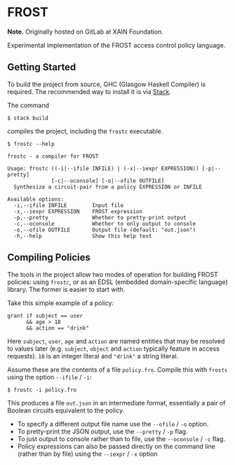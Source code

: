 # FROST

**Note.** Originally hosted on GitLab at XAIN Foundation.

Experimental implementation of the FROST access control policy language.

## Getting Started

To build the project from source, GHC (Glasgow Haskell Compiler) is required.
The recommended way to install it is via [Stack](https://www.haskellstack.org).

The command

```
$ stack build
```

compiles the project, including the `frostc` executable.

```
$ frostc --help
```

```
frostc - a compiler for FROST

Usage: frostc ((-i|--ifile INFILE) | (-x|--iexpr EXPRESSION)) [-p|--pretty]
              [-c|--oconsole] [-o|--ofile OUTFILE]
  Synthesize a circuit-pair from a policy EXPRESSION or INFILE

Available options:
  -i,--ifile INFILE        Input file
  -x,--iexpr EXPRESSION    FROST expression
  -p,--pretty              Whether to pretty-print output
  -c,--oconsole            Whether to only output to console
  -o,--ofile OUTFILE       Output file (default: "out.json")
  -h,--help                Show this help text
```

## Compiling Policies

The tools in the project allow two modes of operation for building FROST
policies: using `frostc`, or as an EDSL (embedded domain-specific language)
library. The former is easier to start with.

Take this simple example of a policy:

```
grant if subject == user
      && age > 18
      && action == "drink"
```

Here `subject`, `user`, `age` and `action` are named entities that may be
resolved to values later (e.g. `subject`, `object` and `action` typically
feature in access requests). `18` is an integer literal and `"drink"` a string
literal.

Assume these are the contents of a file `policy.fro`. Compile this
with `frostc` using the option `--ifile` / `-i`:

```
$ frostc -i policy.fro
```

This produces a file `out.json` in an intermediate format, essentially a pair of
Boolean circuits equivalent to the policy.

* To specify a different output file name use the `--ofile` / `-o` option.
* To pretty-print the JSON output, use the `--pretty` / `-p` flag.
* To just output to console rather than to file, use the `--oconsole` / `-c` flag.
* Policy expressions can also be passed directly on the command line (rather
  than by file) using the `--iexpr` / `-x` option

